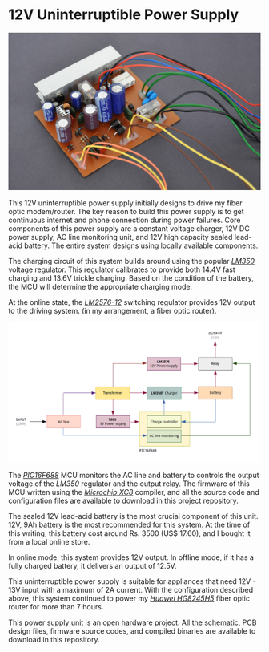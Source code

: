# 12V Uninterruptible Power Supply

![Prototype version of 12V UPS system](https://raw.githubusercontent.com/dilshan/12v-automatic-ups/main/resources/12v-psu-pcb.JPG)

This 12V uninterruptible power supply initially designs to drive my fiber optic modem/router. The key reason to build this power supply is to get continuous internet and phone connection during power failures. Core components of this power supply are a constant voltage charger, 12V DC power supply, AC line monitoring unit, and 12V high capacity sealed lead-acid battery. The entire system designs using locally available components.

The charging circuit of this system builds around using the popular *[LM350](https://www.ti.com/lit/ds/snvs772b/snvs772b.pdf)* voltage regulator. This regulator calibrates to provide both 14.4V fast charging and 13.6V trickle charging. Based on the condition of the battery, the MCU will determine the appropriate charging mode.

At the online state, the *[LM2576-12](https://www.ti.com/lit/ds/symlink/lm2576.pdf)* switching regulator provides 12V output to the driving system. (in my arrangement, a fiber optic router).

![Block diagram of the UPS system](https://raw.githubusercontent.com/dilshan/12v-automatic-ups/main/resources/12v-ups-block-en.png)

The *[PIC16F688](http://ww1.microchip.com/downloads/en/devicedoc/41203d.pdf)* MCU monitors the AC line and battery to controls the output voltage of the *LM350* regulator and the output relay. The firmware of this MCU written using the *[Microchip XC8](https://www.microchip.com/en-us/development-tools-tools-and-software/mplab-xc-compilers)* compiler, and all the source code and configuration files are available to download in this project repository.

The sealed 12V lead-acid battery is the most crucial component of this unit. 12V, 9Ah battery is the most recommended for this system. At the time of this writing, this battery cost around Rs. 3500 (US$ 17.60), and I bought it from a local online store.

In online mode, this system provides 12V output. In offline mode, if it has a fully charged battery, it delivers an output of 12.5V.

This uninterruptible power supply is suitable for appliances that need 12V - 13V input with a maximum of 2A current. With the configuration described above, this system continued to power my *[Huawei HG8245H5](https://carrier.huawei.com/en/products/fixed-network/access/cpe/h-series-products/hg8245h)* fiber optic router for more than 7 hours.

This power supply unit is an open hardware project. All the schematic, PCB design files, firmware source codes, and compiled binaries are available to download in this repository.

